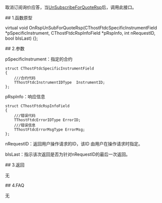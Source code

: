 <p>取消订阅询价应答，当<a href="../../CTHOSTFTDCMDAPI/UNSUBSCRIBEFORQUOTERSP/">UnSubscribeForQuoteRsp</a>后，调用此接口。</p>
<span class="anchor" id="887dc623-f9b0-407f-baca-6ab49c78a355"></span>
## 1.函数原型
<p>virtual void OnRspUnSubForQuoteRsp(CThostFtdcSpecificInstrumentField *pSpecificInstrument, CThostFtdcRspInfoField *pRspInfo, int nRequestID, bool bIsLast) {};</p>
<span class="anchor" id="79babcb6-77e8-47ab-ac59-7db4c56343a0"></span>
## 2.参数
<p>pSpecificInstrument：指定的合约</p>
<pre><code>struct CThostFtdcSpecificInstrumentField
{
    ///合约代码
    TThostFtdcInstrumentIDType  InstrumentID;
};
</code></pre>
<p>pRspInfo：响应信息</p>
<pre><code>struct CThostFtdcRspInfoField
{
    ///错误代码
    TThostFtdcErrorIDType ErrorID;
    ///错误信息
    TThostFtdcErrorMsgType ErrorMsg;
};
</code></pre>
<p>nRequestID：返回用户操作请求的ID，该ID 由用户在操作请求时指定。</p>
<p>bIsLast：指示该次返回是否为针对nRequestID的最后一次返回。</p>
<span class="anchor" id="4badc0a7-aa6a-4383-9d27-1703486fbbfb"></span>
## 3.返回
<p>无</p>
<span class="anchor" id="22d648e4-fdb6-4b23-a0ae-67badd6e599a"></span>
## 4.FAQ
<p>无</p>
